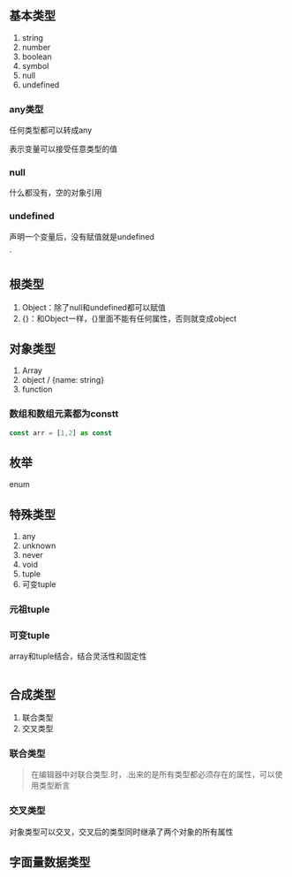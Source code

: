 ## 基本类型

1. string
2. number
3. boolean
4. symbol
5. null
6. undefined

### any类型

任何类型都可以转成any

表示变量可以接受任意类型的值

### null

什么都没有，空的对象引用

### undefined

声明一个变量后，没有赋值就是undefined

`

## 根类型

1. Object：除了null和undefined都可以赋值
2. {}：和Object一样，{}里面不能有任何属性，否则就变成object

## 对象类型

1. Array
2. object / {name: string}
3. function

### 数组和数组元素都为constt

```js
const arr = [1,2] as const
```



## 枚举

enum

## 特殊类型

1. any
2. unknown
3. never
4. void
5. tuple
6. 可变tuple

### 元祖tuple



### 可变tuple

array和tuple结合，结合灵活性和固定性

```js
```



## 合成类型

1. 联合类型
2. 交叉类型

### 联合类型

> 在编辑器中对联合类型.时，.出来的是所有类型都必须存在的属性，可以使用类型断言

### 交叉类型

对象类型可以交叉，交叉后的类型同时继承了两个对象的所有属性

 

## 字面量数据类型